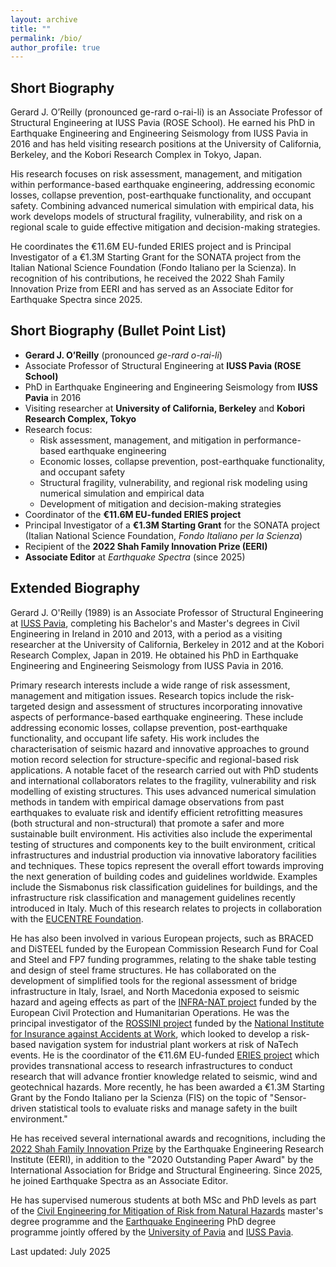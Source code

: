 ```yaml
---
layout: archive
title: ""
permalink: /bio/
author_profile: true
---
```


## Short Biography 
Gerard J. O’Reilly (pronounced ge-rard o-rai-li) is an Associate Professor of Structural Engineering at IUSS Pavia (ROSE School). He earned his PhD in Earthquake Engineering and Engineering Seismology from IUSS Pavia in 2016 and has held visiting research positions at the University of California, Berkeley, and the Kobori Research Complex in Tokyo, Japan.

His research focuses on risk assessment, management, and mitigation within performance-based earthquake engineering, addressing economic losses, collapse prevention, post-earthquake functionality, and occupant safety. Combining advanced numerical simulation with empirical data, his work develops models of structural fragility, vulnerability, and risk on a regional scale to guide effective mitigation and decision-making strategies.

He coordinates the €11.6M EU-funded ERIES project and is Principal Investigator of a €1.3M Starting Grant for the SONATA project from the Italian National Science Foundation (Fondo Italiano per la Scienza). In recognition of his contributions, he received the 2022 Shah Family Innovation Prize from EERI and has served as an Associate Editor for Earthquake Spectra since 2025.

## Short Biography (Bullet Point List)
- **Gerard J. O’Reilly** (pronounced *ge-rard o-rai-li*)  
- Associate Professor of Structural Engineering at **IUSS Pavia (ROSE School)**  
- PhD in Earthquake Engineering and Engineering Seismology from **IUSS Pavia** in 2016
- Visiting researcher at **University of California, Berkeley** and **Kobori Research Complex, Tokyo**  
- Research focus:  
  - Risk assessment, management, and mitigation in performance-based earthquake engineering  
  - Economic losses, collapse prevention, post-earthquake functionality, and occupant safety  
  - Structural fragility, vulnerability, and regional risk modeling using numerical simulation and empirical data  
  - Development of mitigation and decision-making strategies  
- Coordinator of the **€11.6M EU-funded ERIES project**  
- Principal Investigator of a **€1.3M Starting Grant** for the SONATA project (Italian National Science Foundation, *Fondo Italiano per la Scienza*)  
- Recipient of the **2022 Shah Family Innovation Prize (EERI)**  
- **Associate Editor** at *Earthquake Spectra* (since 2025)


## Extended Biography
Gerard J. O'Reilly (1989) is an Associate Professor of Structural Engineering at [IUSS Pavia](https://www.iusspavia.it/en), completing his Bachelor's and Master's degrees in Civil Engineering in Ireland in 2010 and 2013, with a period as a visiting researcher at the University of California, Berkeley in 2012 and at the Kobori Research Complex, Japan in 2019. He obtained his PhD in Earthquake Engineering and Engineering Seismology from IUSS Pavia in 2016.

Primary research interests include a wide range of risk assessment, management and mitigation issues. Research topics include the risk-targeted design and assessment of structures incorporating innovative aspects of performance-based earthquake engineering. These include addressing economic losses, collapse prevention, post-earthquake functionality, and occupant life safety. His work includes the characterisation of seismic hazard and innovative approaches to ground motion record selection for structure-specific and regional-based risk applications. A notable facet of the research carried out with PhD students and international collaborators relates to the fragility, vulnerability and risk modelling of existing structures. This uses advanced numerical simulation methods in tandem with empirical damage observations from past earthquakes to evaluate risk and identify efficient retrofitting measures (both structural and non-structural) that promote a safer and more sustainable built environment. His activities also include the experimental testing of structures and components key to the built environment, critical infrastructures and industrial production via innovative laboratory facilities and techniques. These topics represent the overall effort towards improving the next generation of building codes and guidelines worldwide. Examples include the Sismabonus risk classification guidelines for buildings, and the infrastructure risk classification and management guidelines recently introduced in Italy. Much of this research relates to projects in collaboration with the [EUCENTRE Foundation](https://www.eucentre.it/?lang).

He has also been involved in various European projects, such as BRACED and DiSTEEL funded by the European Commission Research Fund for Coal and Steel and FP7 funding programmes, relating to the shake table testing and design of steel frame structures. He has collaborated on the development of simplified tools for the regional assessment of bridge infrastructure in Italy, Israel, and North Macedonia exposed to seismic hazard and ageing effects as part of the [INFRA-NAT project](http://www.infra-nat.eu/) funded by the European Civil Protection and Humanitarian Operations. He was the principal investigator of the [ROSSINI project](http://progetto-rossini.it/) funded by the [National Institute for Insurance against Accidents at Work](https://www.inail.it), which looked to develop a risk-based navigation system for industrial plant workers at risk of NaTech events. He is the coordinator of the €11.6M EU-funded [ERIES project](https://eries.eu/) which provides transnational access to research infrastructures to conduct research that will advance frontier knowledge related to seismic, wind and geotechnical hazards. More recently, he has been awarded a €1.3M Starting Grant by the Fondo Italiano per la Scienza (FIS) on the topic of "Sensor-driven statistical tools to evaluate risks and manage safety in the built environment."

He has received several international awards and recognitions, including the [2022 Shah Family Innovation Prize](https://eeri.org/about-eeri/news/13895-2022-shah-family-innovation-prize-awarded-to-gerard-o-reilly) by the Earthquake Engineering Research Institute (EERI), in addition to the "2020 Outstanding Paper Award" by the International Association for Bridge and Structural Engineering. Since 2025, he joined Earthquake Spectra as an Associate Editor.

He has supervised numerous students at both MSc and PhD levels as part of the [Civil Engineering for Mitigation of Risk from Natural Hazards](http://civrisk.unipv.it/) master's degree programme and the [Earthquake Engineering](https://www.iusspavia.it/en/education/doctoral-programmes/earthquake-engineering) PhD degree programme jointly offered by the [University of Pavia](https://web.unipv.it/) and [IUSS Pavia](https://www.iusspavia.it/en).

Last updated: July 2025